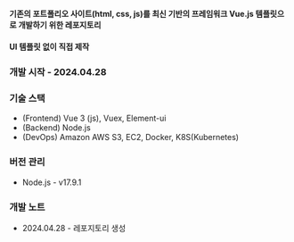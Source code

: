 #### 기존의 포트폴리오 사이트(html, css, js)를 최신 기반의 프레임워크 Vue.js 템플릿으로 개발하기 위한 레포지토리
#### UI 템플릿 없이 직접 제작

### 개발 시작 - 2024.04.28 

### 기술 스택
- (Frontend) Vue 3 (js), Vuex, Element-ui
- (Backend) Node.js
- (DevOps) Amazon AWS S3, EC2, Docker, K8S(Kubernetes)

### 버전 관리
- Node.js - v17.9.1

### 개발 노트
- 2024.04.28 - 레포지토리 생성
